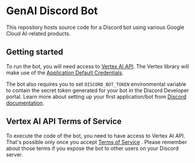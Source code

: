 # GenAI Discord Bot

This repository hosts source code for a Discord bot using various Google Cloud AI-related products.

## Getting started

To run the bot, you will need access to [Vertex AI API](https://cloud.google.com/vertex-ai/docs/python-sdk/use-vertex-ai-python-sdk-ref). The Vertex library will make use of the 
[Application Default Credentials](https://cloud.google.com/docs/authentication/client-libraries).

The bot also requires you to set `DISCORD_BOT_TOKEN` environmental variable to contain the secret token generated
for your bot in the Discord Developer portal. Learn more about setting up your first application/bot from 
[Discord documentation](https://discord.com/developers/docs/getting-started).

## Vertex AI API Terms of Service

To execute the code of the bot, you need to have access to Vertex AI API. That's possible
only once you accept [Terms of Service](https://developers.google.com/terms) . Please remember 
about those terms if you expose the bot to other users on your Discord server.
